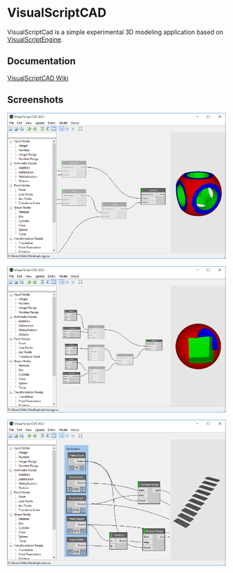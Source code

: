 # VisualScriptCAD

VisualScriptCad is a simple experimental 3D modeling application based on [VisualScriptEngine](https://github.com/kovacsv/VisualScriptEngine).

## Documentation

[VisualScriptCAD Wiki](https://github.com/kovacsv/VisualScriptCAD/wiki)

## Screenshots

![Screenshot](Documentation/Screenshots/VisualScriptCAD01.png?raw=true "VisuaScriptCAD")

![Screenshot](Documentation/Screenshots/VisualScriptCAD02.png?raw=true "VisuaScriptCAD")

![Screenshot](Documentation/Screenshots/VisualScriptCAD03.png?raw=true "VisuaScriptCAD")

